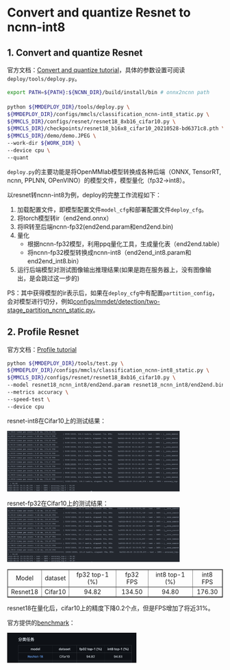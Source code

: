 # Convert and quantize Resnet to ncnn-int8

## 1. Convert and quantize Resnet

官方文档：[Convert and quantize tutorial](https://github.com/open-mmlab/mmdeploy/blob/master/docs/zh_cn/02-how-to-run/quantize_model.md)，具体的参数设置可阅读`deploy/tools/deploy.py`。

```bash
export PATH=${PATH}:${NCNN_DIR}/build/install/bin # onnx2ncnn path

python ${MMDEPLOY_DIR}/tools/deploy.py \
${MMDEPLOY_DIR}/configs/mmcls/classification_ncnn-int8_static.py \
${MMCLS_DIR}/configs/resnet/resnet18_8xb16_cifar10.py \
${MMCLS_DIR}/checkpoints/resnet18_b16x8_cifar10_20210528-bd6371c8.pth \
${MMCLS_DIR}/demo/demo.JPEG \
--work-dir ${WORK_DIR} \
--device cpu \
--quant
```

`deploy.py`的主要功能是将OpenMMlab模型转换成各种后端（ONNX, TensorRT, ncnn, PPLNN, OPenVINO）的模型文件，模型量化（fp32->int8）。

以resnet转ncnn-int8为例，deploy的完整工作流程如下：
1. 加载配置文件，即模型配置文件`model_cfg`和部署配置文件`deploy_cfg`。
2. 将torch模型转ir（end2end.onnx）
3. 将IR转至后端ncnn-fp32(end2end.param和end2end.bin)
4. 量化
    - 根据ncnn-fp32模型，利用ppq量化工具，生成量化表（end2end.table）
    - 将ncnn-fp32模型转换成ncnn-int8（end2end_int8.param和end2end_int8.bin）
5. 运行后端模型对测试图像输出推理结果(如果是跑在服务器上，没有图像输出，是会跳过这一步的)


PS：其中获得模型的ir表示后，如果在`deploy_cfg`中有配置`partition_config`，会对模型进行切分，例如[configs/mmdet/detection/two-stage_partition_ncnn_static.py](https://github.com/open-mmlab/mmdeploy/blob/master/configs/mmdet/detection/two-stage_partition_ncnn_static.py)。

## 2. Profile Resnet

官方文档：[Profile tutorial](https://github.com/open-mmlab/mmdeploy/blob/master/docs/zh_cn/02-how-to-run/profile_model.md)

```bash
python ${MMDEPLOY_DIR}/tools/test.py \
${MMDEPLOY_DIR}/configs/mmcls/classification_ncnn-int8_static.py \
${MMCLS_DIR}/configs/resnet/resnet18_8xb16_cifar10.py \
--model resnet18_ncnn_int8/end2end.param resnet18_ncnn_int8/end2end.bin \
--metrics accuracy \
--speed-test \
--device cpu
```

resnet-int8在Cifar10上的测试结果：

<left><img src="images/resnet18_ncnn_int8_cifar10.png" width="80%"></left>

resnet-fp32在Cifar10上的测试结果：
<left><img src="images/resnet18_ncnn_fp32_cifar10.png" width="80%"></left>

<table width=600 border=1>
<tr align=center> <td> Model </td> <td> dataset </td> <td> fp32 top-1 (%) </td> <td> fp32 FPS </td> <td> int8 top-1 (%) </td> <td> int8 FPS </td> </tr>
<tr align=center> <td> Resnet18 </td> <td> Cifar10 </td> <td> 94.82 </td> <td> 134.50 </td> <td> 94.80 </td> <td> 176.30 </td> </tr>
</table>

resnet18在量化后，cifar10上的精度下降0.2个点，但是FPS增加了将近31%。

官方提供的[benchmark](https://github.com/open-mmlab/mmdeploy/blob/master/docs/zh_cn/03-benchmark/quantization.md)：

<left><img src="images/resnet18_ncnn_benchmark.png" width="60%"></left>


